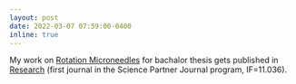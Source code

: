 ```yaml
---
layout: post
date: 2022-03-07 07:59:00-0400
inline: true
---
```


My work on [Rotation Microneedles](https://spj.sciencemag.org/journals/research/2022/9869734/?utm_source=TrendMD&utm_medium=cpc&utm_campaign=Research_TrendMD_1&adobe_mc=MCMID%3D01100660616526618627674078326858807668%7CMCORGID%3D242B6472541199F70A4C98A6%2540AdobeOrg%7CTS%3D1653177600) for bachalor thesis gets published in [Research](https://spj.sciencemag.org/journals/research/) (first journal in the Science Partner Journal program, IF=11.036).
